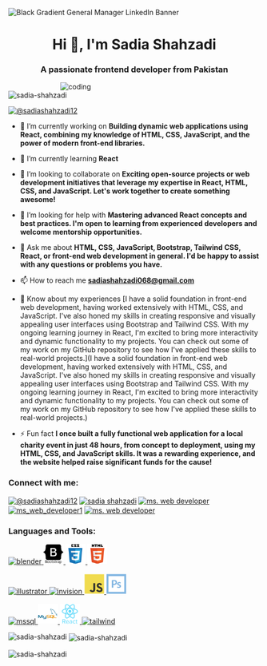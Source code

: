![Black Gradient General Manager LinkedIn Banner](https://user-images.githubusercontent.com/123292566/214244907-5fe25023-fc0f-4866-a0ee-51a1e88c4476.png)

<h1 align="center">Hi 👋, I'm Sadia Shahzadi</h1>
<h3 align="center">A passionate frontend developer from Pakistan</h3>
<img align="right" alt="coding" width="400px"src="https://camo.githubusercontent.com/5ff9182d12e799168a3bb67b88df7388ae08ede3/68747470733a2f2f6d69726f2e6d656469756d2e636f6d2f6d61782f3837352f312a7164415731546a434e353768316c6275757a766368672e676966" >


<p align="left"> <img src="https://komarev.com/ghpvc/?username=sadia-shahzadi&label=Profile%20views&color=0e75b6&style=flat" alt="sadia-shahzadi" /> </p>

<p align="left"> <a href="https://twitter.com/@sadiashahzadi12" target="blank"><img src="https://img.shields.io/twitter/follow/@sadiashahzadi12?logo=twitter&style=for-the-badge" alt="@sadiashahzadi12" /></a> </p>

- 🔭 I’m currently working on **Building dynamic web applications using React, combining my knowledge of HTML, CSS, JavaScript, and the power of modern front-end libraries.**

- 🌱 I’m currently learning **React**

- 👯 I’m looking to collaborate on **Exciting open-source projects or web development initiatives that leverage my expertise in React, HTML, CSS, and JavaScript. Let's work together to create something awesome!**

- 🤝 I’m looking for help with **Mastering advanced React concepts and best practices. I'm open to learning from experienced developers and welcome mentorship opportunities.**

- 💬 Ask me about **HTML, CSS, JavaScript, Bootstrap, Tailwind CSS, React, or front-end web development in general. I'd be happy to assist with any questions or problems you have.**

- 📫 How to reach me **sadiashahzadi068@gmail.com**

- 📄 Know about my experiences [I have a solid foundation in front-end web development, having worked extensively with HTML, CSS, and JavaScript. I've also honed my skills in creating responsive and visually appealing user interfaces using Bootstrap and Tailwind CSS. With my ongoing learning journey in React, I'm excited to bring more interactivity and dynamic functionality to my projects. You can check out some of my work on my GitHub repository to see how I've applied these skills to real-world projects.](I have a solid foundation in front-end web development, having worked extensively with HTML, CSS, and JavaScript. I've also honed my skills in creating responsive and visually appealing user interfaces using Bootstrap and Tailwind CSS. With my ongoing learning journey in React, I'm excited to bring more interactivity and dynamic functionality to my projects. You can check out some of my work on my GitHub repository to see how I've applied these skills to real-world projects.)

- ⚡ Fun fact **I once built a fully functional web application for a local charity event in just 48 hours, from concept to deployment, using my HTML, CSS, and JavaScript skills. It was a rewarding experience, and the website helped raise significant funds for the cause!**

<h3 align="left">Connect with me:</h3>
<p align="left">
<a href="https://twitter.com/@sadiashahzadi12" target="blank"><img align="center" src="https://raw.githubusercontent.com/rahuldkjain/github-profile-readme-generator/master/src/images/icons/Social/twitter.svg" alt="@sadiashahzadi12" height="30" width="40" /></a>
<a href="https://linkedin.com/in/sadia shahzadi" target="blank"><img align="center" src="https://raw.githubusercontent.com/rahuldkjain/github-profile-readme-generator/master/src/images/icons/Social/linked-in-alt.svg" alt="sadia shahzadi" height="30" width="40" /></a>
<a href="https://fb.com/ms. web developer" target="blank"><img align="center" src="https://raw.githubusercontent.com/rahuldkjain/github-profile-readme-generator/master/src/images/icons/Social/facebook.svg" alt="ms. web developer" height="30" width="40" /></a>
<a href="https://instagram.com/ms_web_developer1" target="blank"><img align="center" src="https://raw.githubusercontent.com/rahuldkjain/github-profile-readme-generator/master/src/images/icons/Social/instagram.svg" alt="ms_web_developer1" height="30" width="40" /></a>
<a href="https://www.youtube.com/Ms. Web Developer" target="blank"><img align="center" src="https://raw.githubusercontent.com/rahuldkjain/github-profile-readme-generator/master/src/images/icons/Social/youtube.svg" alt="ms. web developer" height="30" width="40" /></a>
</p>

<h3 align="left">Languages and Tools:</h3>
<p align="left"> <a href="https://www.blender.org/" target="_blank" rel="noreferrer"> <img src="https://download.blender.org/branding/community/blender_community_badge_white.svg" alt="blender" width="40" height="40"/> </a> <a href="https://getbootstrap.com" target="_blank" rel="noreferrer"> <img src="https://raw.githubusercontent.com/devicons/devicon/master/icons/bootstrap/bootstrap-plain-wordmark.svg" alt="bootstrap" width="40" height="40"/> </a> <a href="https://www.w3schools.com/css/" target="_blank" rel="noreferrer"> <img src="https://raw.githubusercontent.com/devicons/devicon/master/icons/css3/css3-original-wordmark.svg" alt="css3" width="40" height="40"/> </a> <a href="https://www.w3.org/html/" target="_blank" rel="noreferrer"> <img src="https://raw.githubusercontent.com/devicons/devicon/master/icons/html5/html5-original-wordmark.svg" alt="html5" width="40" height="40"/> </a> <a href="https://www.adobe.com/in/products/illustrator.html" target="_blank" rel="noreferrer"> </br> </br> <img src="https://www.vectorlogo.zone/logos/adobe_illustrator/adobe_illustrator-icon.svg" alt="illustrator" width="40" height="40"/> </a> <a href="https://www.invisionapp.com/" target="_blank" rel="noreferrer"> <img src="https://www.vectorlogo.zone/logos/invisionapp/invisionapp-icon.svg" alt="invision" width="40" height="40"/> </a> <a href="https://developer.mozilla.org/en-US/docs/Web/JavaScript" target="_blank" rel="noreferrer"> <img src="https://raw.githubusercontent.com/devicons/devicon/master/icons/javascript/javascript-original.svg" alt="javascript" width="40" height="40"/> </a> <a href="https://www.microsoft.com/en-us/sql-server" target="_blank" rel="noreferrer"> <img src="https://raw.githubusercontent.com/devicons/devicon/master/icons/photoshop/photoshop-line.svg" alt="photoshop" width="40" height="40"/> </a> <a href="https://reactjs.org/" target="_blank" rel="noreferrer"> </br> </br><img src="https://www.svgrepo.com/show/303229/microsoft-sql-server-logo.svg" alt="mssql" width="40" height="40"/> </a> <a href="https://www.mysql.com/" target="_blank" rel="noreferrer"> <img src="https://raw.githubusercontent.com/devicons/devicon/master/icons/mysql/mysql-original-wordmark.svg" alt="mysql" width="40" height="40"/> </a> <a href="https://www.photoshop.com/en" target="_blank" rel="noreferrer">  <img src="https://raw.githubusercontent.com/devicons/devicon/master/icons/react/react-original-wordmark.svg" alt="react" width="40" height="40"/> </a> <a href="https://tailwindcss.com/" target="_blank" rel="noreferrer"> <img src="https://www.vectorlogo.zone/logos/tailwindcss/tailwindcss-icon.svg" alt="tailwind" width="40" height="40"/> </a>  </p>

<p><img align="left" src="https://github-readme-stats.vercel.app/api/top-langs?username=sadia-shahzadi&show_icons=true&locale=en&layout=compact" alt="sadia-shahzadi" /></p>

<p>&nbsp;<img align="center" src="https://github-readme-stats.vercel.app/api?username=sadia-shahzadi&show_icons=true&locale=en" alt="sadia-shahzadi" /></p>

<p><img align="center" src="https://github-readme-streak-stats.herokuapp.com/?user=sadia-shahzadi&" alt="sadia-shahzadi" /></p>
